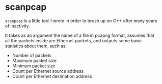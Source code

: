 scanpcap
=======

`scanpcap` is a little tool I wrote in order to brush up on C++ after many
years of inactivity.

It takes as an argument the name of a file in pcapng format, assumes that
all the packets inside are Ethernet packets, and outputs some basic statistics
about them, such as:

 - Number of packets
 - Maximum packet size
 - Minimum packet size
 - Count per Ethernet source address
 - Count per Ethernet destination address
